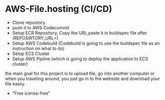 # AWS-File.hosting (CI/CD)

- Clone repostory.
- push it to AWS Codecommit
- Setup ECR Repository, Copy the URL,paste it in buildspec file after (REPOSIRTORY_URL=)
- Setup AWS Codebuild (Codebuild is going to use the buildspec file as an instruction on what to do)
- Setup ECS Cluster
- Setup AWS Pipline (which is going to deploy the application to ECS cluster)



the main goal for this project is to upload file, go into another computer or when you traveling around, you just go in to the webside and download your file easliy.

- "Free icense-free"
